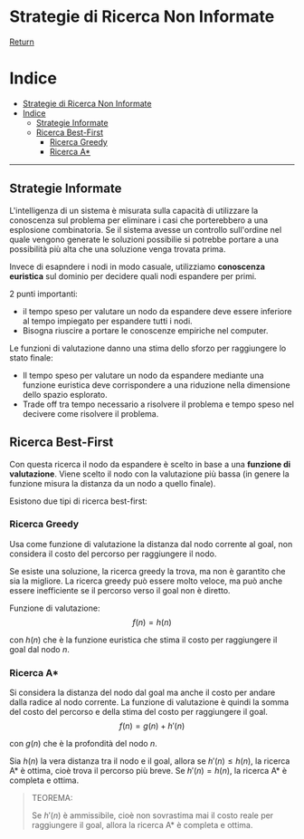 # Strategie di Ricerca Non Informate

[Return](./README.md)

# Indice

- [Strategie di Ricerca Non Informate](#strategie-di-ricerca-non-informate)
- [Indice](#indice)
  - [Strategie Informate](#strategie-informate)
  - [Ricerca Best-First](#ricerca-best-first)
    - [Ricerca Greedy](#ricerca-greedy)
    - [Ricerca A\*](#ricerca-a)

---

## Strategie Informate

L'intelligenza di un sistema è misurata sulla capacità di utilizzare la conoscenza sul problema per eliminare i casi che porterebbero a una esplosione combinatoria. Se il sistema avesse un controllo sull'ordine nel quale vengono generate le soluzioni possibilie si potrebbe portare a una possibilità più alta che una soluzione venga trovata prima.

Invece di esapndere i nodi in modo casuale, utilizziamo **conoscenza euristica** sul dominio per decidere quali nodi espandere per primi.

2 punti importanti:
- il tempo speso per valutare un nodo da espandere deve essere inferiore al tempo impiegato per espandere tutti i nodi.
- Bisogna riuscire a portare le conoscenze empiriche nel computer.
  

Le funzioni di valutazione danno una stima dello sforzo per raggiungere lo stato finale:
- Il tempo speso per valutare un nodo da espandere mediante una funzione euristica deve corrispondere a una riduzione nella dimensione dello spazio esplorato.
- Trade off tra tempo necessario a risolvere il problema e tempo speso nel decivere come risolvere il problema.

## Ricerca Best-First

Con questa ricerca il nodo da espandere è scelto in base a una **funzione di valutazione**. Viene scelto il nodo con la valutazione più bassa (in genere la funzione misura la distanza da un nodo a quello finale).

Esistono due tipi di ricerca best-first:

### Ricerca Greedy

Usa come funzione di valutazione la distanza dal nodo corrente al goal, non considera il costo del percorso per raggiungere il nodo.

Se esiste una soluzione, la ricerca greedy la trova, ma non è garantito che sia la migliore. La ricerca greedy può essere molto veloce, ma può anche essere inefficiente se il percorso verso il goal non è diretto.

Funzione di valutazione:
$$f(n)=h(n)$$

con $h(n)$ che è la funzione euristica che stima il costo per raggiungere il goal dal nodo $n$.

### Ricerca A*

Si considera la distanza del nodo dal goal ma anche il costo per andare dalla radice al nodo corrente. La funzione di valutazione è quindi la somma del costo del percorso e della stima del costo per raggiungere il goal.
$$f(n)=g(n)+h'(n)$$

con $g(n)$ che è la profondità del nodo $n$.

Sia $h(n)$ la vera distanza tra il nodo e il goal, allora se $h'(n) \leq h(n)$, la ricerca A* è ottima, cioè trova il percorso più breve. Se $h'(n) = h(n)$, la ricerca A* è completa e ottima.

> TEOREMA:
>
> Se $h'(n)$ è ammissibile, cioè non sovrastima mai il costo reale per raggiungere il goal, allora la ricerca A* è completa e ottima.
>
> 